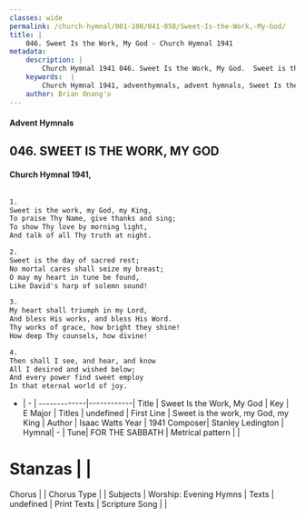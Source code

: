 ```yaml
---
classes: wide
permalink: /church-hymnal/001-100/041-050/Sweet-Is-the-Work,-My-God/
title: |
    046. Sweet Is the Work, My God - Church Hymnal 1941
metadata:
    description: |
        Church Hymnal 1941 046. Sweet Is the Work, My God.  Sweet is the work, my God, my King,  To praise Thy Name, give thanks and sing;  To show Thy love by morning light,  And talk of all Thy truth at night.  
    keywords:  |
        Church Hymnal 1941, adventhymnals, advent hymnals, Sweet Is the Work, My God, Sweet is the work, my God, my King. 
    author: Brian Onang'o
---
```


#### Advent Hymnals
## 046. SWEET IS THE WORK, MY GOD
####  Church Hymnal 1941,

```txt

1.
Sweet is the work, my God, my King, 
To praise Thy Name, give thanks and sing; 
To show Thy love by morning light, 
And talk of all Thy truth at night. 

2.
Sweet is the day of sacred rest; 
No mortal cares shall seize my breast; 
O may my heart in tune be found, 
Like David's harp of solemn sound! 

3.
My heart shall triumph in my Lord, 
And bless His works, and bless His Word. 
Thy works of grace, how bright they shine! 
How deep Thy counsels, how divine! 

4.
Then shall I see, and hear, and know 
All I desired and wished below; 
And every power find sweet employ 
In that eternal world of joy.


```

- |   -  |
-------------|------------|
Title | Sweet Is the Work, My God |
Key | E Major |
Titles | undefined |
First Line | Sweet is the work, my God, my King |
Author | Isaac Watts
Year | 1941
Composer| Stanley Ledington |
Hymnal|  - |
Tune| FOR THE SABBATH |
Metrical pattern | |
# Stanzas |  |
Chorus |  |
Chorus Type |  |
Subjects | Worship: Evening Hymns |
Texts | undefined |
Print Texts | 
Scripture Song |  |
    
